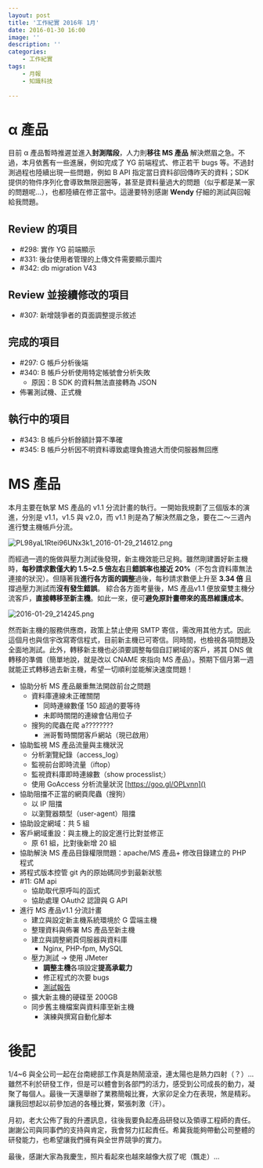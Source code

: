 ```yaml
---
layout: post
title: '工作紀實 2016年 1月'
date: 2016-01-30 16:00
image: ''
description: ''
categories:
    - 工作紀實
tags:
    - 月報
    - 知識科技
 
---
```

# α 產品

目前 α 產品暫時推遲並進入**封測階段**，人力則**移往 MS 產品** 解決燃眉之急。不過，本月依舊有一些進展，例如完成了 YG 前端程式、修正若干 bugs 等。不過封測過程也陸續出現一些問題，例如 B API 指定當日資料卻回傳昨天的資料；SDK 提供的物件序列化會導致無限迴圈等，甚至是資料量過大的問題（似乎都是某一家的問題呢...），也都陸續在修正當中。這邊要特別感謝 **Wendy** 仔細的測試與回報給我問題。

## Review 的項目

* #298: 實作 YG 前端顯示
* #331: 後台使用者管理的上傳文件需要顯示圖片
* #342: db migration V43

## Review 並接續修改的項目

* #307: 新增競爭者的頁面調整提示敘述

## 完成的項目

* #297: G 帳戶分析後端
* #340: B 帳戶分析使用特定帳號會分析失敗
    + 原因：B SDK 的資料無法直接轉為 JSON 
* 佈署測試機、正式機

## 執行中的項目

* #343: B 帳戶分析餘額計算不準確
* #345: B 帳戶分析因不明資料導致處理負擔過大而使伺服器無回應


# MS 產品
本月主要在執掌 MS 產品的 v1.1 分流計畫的執行。一開始我規劃了三個版本的演進，分別是 v1.1，v1.5 與 v2.0，而 v1.1 則是為了解決然眉之急，要在二～三週內進行雙主機帳戶分流。

<img class="center" src="http://user-image.logdown.io/user/5845/blog/5862/post/422554/z0jtJwcRBaLpzDowzaDz_PL98yaL1Rtei96UNx3k1_2016-01-29_214612.png" alt="PL98yaL1Rtei96UNx3k1_2016-01-29_214612.png">

而經過一週的施做與壓力測試後發現，新主機效能已足夠。雖然剛建置好新主機時，**每秒請求數僅大約 1.5~2.5 倍左右**且**錯誤率也接近 20%**（不包含資料庫無法連接的狀況）。但隨著我**進行各方面的調整**過後，每秒請求數便上升至 **3.34 倍** 且撐過壓力測試而**沒有發生錯誤**。 綜合各方面考量後，MS 產品v1.1 便放棄雙主機分流客戶，**直接轉移至新主機**。如此一來，便可**避免原計畫帶來的高昂維護成本**。

<img class="center" src="http://user-image.logdown.io/user/5845/blog/5862/post/422554/9FC5xRGLQC6rFcyKCGEQ_2016-01-29_214245.png" alt="2016-01-29_214245.png">

然而新主機的服務供應商，政策上禁止使用 SMTP 寄信，需改用其他方式。因此這個月也與信宇改寫寄信程式，目前新主機已可寄信。同時間，也檢視各項問題及全面地測試。此外，轉移新主機也必須要調整每個自訂網域的客戶，將其 DNS 做轉移的準備（簡單地說，就是改以 CNAME 來指向 MS 產品）。預期下個月第一週就能正式轉移過去新主機，希望一切順利並能解決速度問題！

* 協助分析 MS 產品嚴重無法開啟前台之問題
    + 資料庫連線未正確關閉
        - 同時連線數僅 150 超過的要等待
        - 未即時關閉的連線會佔用位子
    + 搜狗的爬蟲在爬 a????????
        - 洲哥暫時關閉客戶網站（現已啟用）
* 協助監視 MS 產品流量與主機狀況
    + 分析瀏覽紀錄（access\_log）
    + 監視前台即時流量（iftop）
    + 監視資料庫即時連線數（show processlist;）
    + 使用 GoAccess 分析流量狀況 [https://goo.gl/OPLvnn]()
* 協助阻擋不正當的網頁爬蟲（搜狗）
    + 以 IP 阻擋
    + 以瀏覽器類型（user-agent）阻擋
* 協助設定網域：共 5 組
* 客戶網域重設：與主機上的設定進行比對並修正
    + 原 61 組，比對後新增 20 組
* 協助解決 MS 產品目錄權限問題：apache/MS 產品+ 修改目錄建立的 PHP 程式
* 將程式版本控管 git 內的原始碼同步到最新狀態
* #11: GM api
    + 協助取代原呼叫的函式
    + 協助處理 OAuth2 認證與 G API
* 進行 MS 產品v1.1 分流計畫
    + 建立與設定新主機系統環境於 G 雲端主機
    + 整理資料與佈署 MS 產品至新主機
    + 建立與調整網頁伺服器與資料庫
        - Nginx, PHP-fpm, MySQL
    + 壓力測試 → 使用 JMeter
        - **調整主機**各項設定**提高承載力**
        - 修正程式的次要 bugs
        - [測試報告](https://goo.gl/izp6ye)
    + 擴大新主機的硬碟至 200GB
    + 同步舊主機檔案與資料庫至新主機
        - 演練與撰寫自動化腳本

# 後記

1/4~6 與全公司一起在台南總部工作真是熱鬧滾滾，連太陽也是熱力四射（？）...雖然不利於研發工作，但是可以體會到各部門的活力，感受到公司成長的動力，凝聚了每個人。最後一天還舉辦了業務簡報比賽，大家卯足全力在表現，煞是精彩。讓我回想起以前參加過的各種比賽，緊張刺激（汗）。

月初，老大公佈了我的升遷訊息，往後我要負起產品研發以及領導工程師的責任。謝謝公司與同事們的支持與肯定，我會努力扛起責任。希冀我能夠帶動公司整體的研發能力，也希望讓我們擁有與全世界競爭的實力。

最後，感謝大家為我慶生，照片看起來也越來越像大叔了呢（飄走）...
